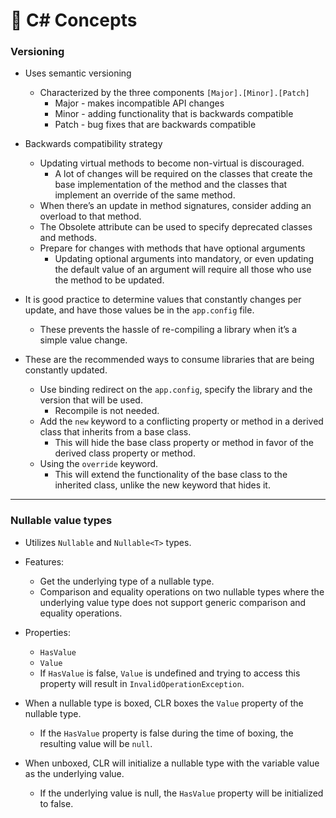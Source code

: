 # 🏓 C# Concepts

### **Versioning**

- Uses semantic versioning
    - Characterized by the three components `[Major].[Minor].[Patch]`
        - Major - makes incompatible API changes
        - Minor - adding functionality that is backwards compatible
        - Patch - bug fixes that are backwards compatible

- Backwards compatibility strategy
    - Updating virtual methods to become non-virtual is discouraged.
        - A lot of changes will be required on the classes that create the base implementation of the method and the classes that implement an override of the same method.
    - When there’s an update in method signatures, consider adding an overload to that method.
    - The Obsolete attribute can be used to specify deprecated classes and methods.
    - Prepare for changes with methods that have optional arguments
        - Updating optional arguments into mandatory, or even updating the default value of an argument will require all those who use the method to be updated.

- It is good practice to determine values that constantly changes per update, and have those values be in the `app.config` file.
    - These prevents the hassle of re-compiling a library when it’s a simple value change.

- These are the recommended ways to consume libraries that are being constantly updated.
    - Use binding redirect on the `app.config`, specify the library and the version that will be used.
        - Recompile is not needed.
    - Add the `new` keyword to a conflicting property or method in a derived class that inherits from a base class.
        - This will hide the base class property or method in favor of the derived class property or method.
    - Using the `override` keyword.
        - This will extend the functionality of the base class to the inherited class, unlike the new keyword that hides it.

---

### Nullable value types

- Utilizes `Nullable` and `Nullable<T>` types.
    
- Features:
    - Get the underlying type of a nullable type.
    - Comparison and equality operations on two nullable types where the underlying value type does not support generic comparison and equality operations.

- Properties:    
    - `HasValue`
    - `Value`
    - If `HasValue` is false, `Value` is undefined and trying to access this property will result in `InvalidOperationException`.

- When a nullable type is boxed, CLR boxes the `Value` property of the nullable type.    
    - If the `HasValue` property is false during the time of boxing, the resulting value will be `null`.

- When unboxed, CLR will initialize a nullable type with the variable value as the underlying value.
    - If the underlying value is null, the `HasValue` property will be initialized to false.